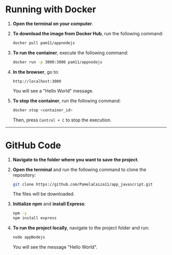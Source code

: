 # Running with Docker

1. **Open the terminal on your computer**.

2. **To download the image from Docker Hub**, run the following command:
   ```bash
   docker pull pam11/appnodejs
   ```

3. **To run the container**, execute the following command:
   ```bash
   docker run -p 3000:3000 pam11/appnodejs
   ```

4. **In the browser**, go to:
   ```
   http://localhost:3000
   ```
   You will see a "Hello World" message.

5. **To stop the container**, run the following command:
   ```bash
   docker stop <container_id>
   ```
   Then, press `Control + C` to stop the execution.

---

# GitHub Code

1. **Navigate to the folder where you want to save the project**.

2. **Open the terminal** and run the following command to clone the repository:
   ```bash
   git clone https://github.com/PamelaCaiza11/app_javascript.git
   ```
   The files will be downloaded.

3. **Initialize npm** and **install Express**:
   ```bash
   npm -y
   npm install express
   ```

4. **To run the project locally**, navigate to the project folder and run:
   ```bash
   node appNodejs
   ```
   You will see the message "Hello World".